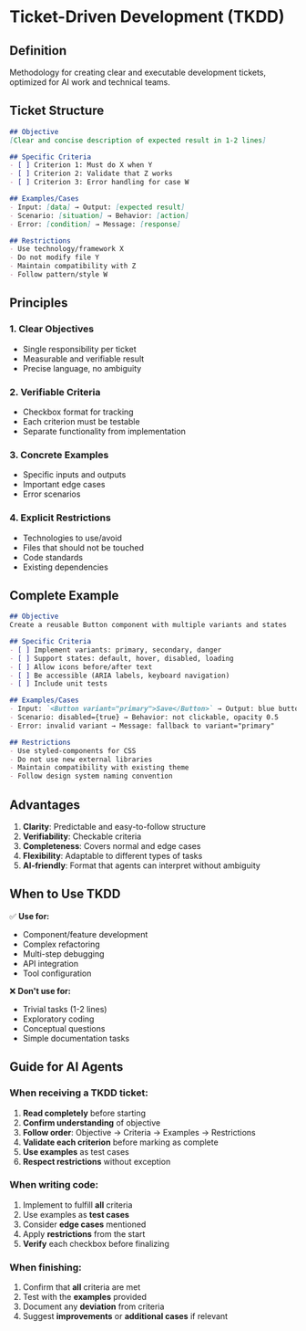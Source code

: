# Ticket-Driven Development (TKDD)

## Definition
Methodology for creating clear and executable development tickets, optimized for AI work and technical teams.

## Ticket Structure

```markdown
## Objective
[Clear and concise description of expected result in 1-2 lines]

## Specific Criteria
- [ ] Criterion 1: Must do X when Y
- [ ] Criterion 2: Validate that Z works
- [ ] Criterion 3: Error handling for case W

## Examples/Cases
- Input: [data] → Output: [expected result]
- Scenario: [situation] → Behavior: [action]
- Error: [condition] → Message: [response]

## Restrictions
- Use technology/framework X
- Do not modify file Y
- Maintain compatibility with Z
- Follow pattern/style W
```

## Principles

### 1. Clear Objectives
- Single responsibility per ticket
- Measurable and verifiable result
- Precise language, no ambiguity

### 2. Verifiable Criteria
- Checkbox format for tracking
- Each criterion must be testable
- Separate functionality from implementation

### 3. Concrete Examples
- Specific inputs and outputs
- Important edge cases
- Error scenarios

### 4. Explicit Restrictions
- Technologies to use/avoid
- Files that should not be touched
- Code standards
- Existing dependencies

## Complete Example

```markdown
## Objective
Create a reusable Button component with multiple variants and states

## Specific Criteria
- [ ] Implement variants: primary, secondary, danger
- [ ] Support states: default, hover, disabled, loading
- [ ] Allow icons before/after text
- [ ] Be accessible (ARIA labels, keyboard navigation)
- [ ] Include unit tests

## Examples/Cases
- Input: `<Button variant="primary">Save</Button>` → Output: blue button with "Save" text
- Scenario: disabled={true} → Behavior: not clickable, opacity 0.5
- Error: invalid variant → Message: fallback to variant="primary"

## Restrictions
- Use styled-components for CSS
- Do not use new external libraries
- Maintain compatibility with existing theme
- Follow design system naming convention
```

## Advantages

1. **Clarity**: Predictable and easy-to-follow structure
2. **Verifiability**: Checkable criteria
3. **Completeness**: Covers normal and edge cases
4. **Flexibility**: Adaptable to different types of tasks
5. **AI-friendly**: Format that agents can interpret without ambiguity

## When to Use TKDD

✅ **Use for:**
- Component/feature development
- Complex refactoring
- Multi-step debugging
- API integration
- Tool configuration

❌ **Don't use for:**
- Trivial tasks (1-2 lines)
- Exploratory coding
- Conceptual questions
- Simple documentation tasks

## Guide for AI Agents

### When receiving a TKDD ticket:
1. **Read completely** before starting
2. **Confirm understanding** of objective
3. **Follow order**: Objective → Criteria → Examples → Restrictions
4. **Validate each criterion** before marking as complete
5. **Use examples** as test cases
6. **Respect restrictions** without exception

### When writing code:
1. Implement to fulfill **all** criteria
2. Use examples as **test cases**
3. Consider **edge cases** mentioned
4. Apply **restrictions** from the start
5. **Verify** each checkbox before finalizing

### When finishing:
1. Confirm that **all** criteria are met
2. Test with the **examples** provided
3. Document any **deviation** from criteria
4. Suggest **improvements** or **additional cases** if relevant 